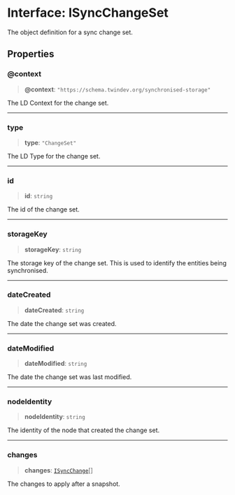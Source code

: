 # Interface: ISyncChangeSet

The object definition for a sync change set.

## Properties

### @context

> **@context**: `"https://schema.twindev.org/synchronised-storage"`

The LD Context for the change set.

***

### type

> **type**: `"ChangeSet"`

The LD Type for the change set.

***

### id

> **id**: `string`

The id of the change set.

***

### storageKey

> **storageKey**: `string`

The storage key of the change set. This is used to identify the entities being synchronised.

***

### dateCreated

> **dateCreated**: `string`

The date the change set was created.

***

### dateModified

> **dateModified**: `string`

The date the change set was last modified.

***

### nodeIdentity

> **nodeIdentity**: `string`

The identity of the node that created the change set.

***

### changes

> **changes**: [`ISyncChange`](ISyncChange.md)[]

The changes to apply after a snapshot.
